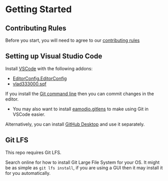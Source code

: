 # Getting Started

## Contributing Rules
Before you start, you will need to agree to our [contributing rules](../.github/CONTRIBUTING.md)

## Setting up Visual Studio Code
Install [VSCode](https://code.visualstudio.com/) with the following addons:
- [EditorConfig.EditorConfig](https://marketplace.visualstudio.com/items?itemName=EditorConfig.EditorConfig)
- [vlad333000.sqf](https://marketplace.visualstudio.com/items?itemName=vlad333000.sqf)

If you install the [Git command line](https://git-scm.com/downloads) then you can commit changes in the editor.
- You may also want to install [eamodio.gitlens](https://marketplace.visualstudio.com/items?itemName=eamodio.gitlens) to make using Git in VSCode easier.

Alternatively, you can install [GitHub Desktop](https://desktop.github.com/) and use it separately.

## Git LFS
This repo requires Git LFS.

Search online for how to install Git Large File System for your OS. It might be as simple as `git lfs install`, if you are using a GUI then it may install it for you automatically.
